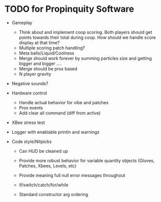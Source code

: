 TODO for Propinquity Software
=============================

* Gameplay
	* Think about and implement coop scoring. Both players should get points towards their total during coop. How should we handle score display at that time?
	* Multiple scoring patch handling?
	* Meta balls/Liquid/Coolness
	* Merge should work forever by summing particles size and getting bigger and bigger ....
	* Merge should be prox based
	* N player gravity

* Negative sounds?

* Hardware control
	* Handle actual behavior for vibe and patches
	* Prox events
	* Add clear all command (diff from active)
	
* XBee stress test

* Logger with enablable println and warnings

* Code style/Nitpicks
	* Can HUD be cleaned up

	* Provide more robust behavior for variable quantity objects (Gloves, Patches, Xbees, Levels, etc)
	* Provide meaning full null error messages throughout 

	* if/switch/catch/for/while
	* Standard constructor arg ordering